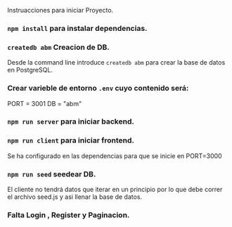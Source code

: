 Instruacciones para iniciar Proyecto.

### `npm install` para instalar dependencias.

### `createdb abm` Creacion de DB.

Desde la command line introduce `createdb abm` para crear la base de datos en PostgreSQL.

### Crear varieble de entorno `.env` cuyo contenido será:

PORT = 3001
DB = "abm"

### `npm run server` para iniciar backend.

### `npm run client` para iniciar frontend.

Se ha configurado en las dependencias para que se inicie en PORT=3000

### `npm run seed` seedear DB.

El cliente no tendrá datos que iterar en un principio por lo que debe correr el archivo seed.js y asi llenar la base de datos.

### Falta Login , Register y Paginacion.
